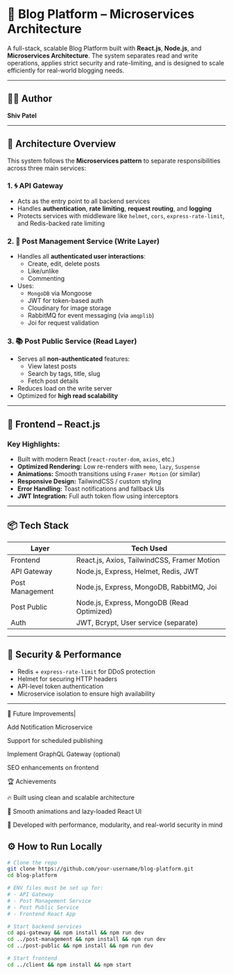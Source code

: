# 📰 Blog Platform – Microservices Architecture

A full-stack, scalable Blog Platform built with **React.js**, **Node.js**, and **Microservices Architecture**. The system separates read and write operations, applies strict security and rate-limiting, and is designed to scale efficiently for real-world blogging needs.

---

## 👨‍💻 Author

**Shiv Patel**

---

## 🧱 Architecture Overview

This system follows the **Microservices pattern** to separate responsibilities across three main services:

### 1. 🌀 API Gateway
- Acts as the entry point to all backend services
- Handles **authentication**, **rate limiting**, **request routing**, and **logging**
- Protects services with middleware like `helmet`, `cors`, `express-rate-limit`, and Redis-backed rate limiting

### 2. 📝 Post Management Service (Write Layer)
- Handles all **authenticated user interactions**:
  - Create, edit, delete posts
  - Like/unlike
  - Commenting
- Uses:
  - `MongoDB` via Mongoose
  - JWT for token-based auth
  - Cloudinary for image storage
  - RabbitMQ for event messaging (via `amqplib`)
  - Joi for request validation

### 3. 📚 Post Public Service (Read Layer)
- Serves all **non-authenticated** features:
  - View latest posts
  - Search by tags, title, slug
  - Fetch post details
- Reduces load on the write server
- Optimized for **high read scalability**

---

## 🎨 Frontend – React.js

### Key Highlights:
- Built with modern React (`react-router-dom`, `axios`, etc.)
- **Optimized Rendering:** Low re-renders with `memo`, `lazy`, `Suspense`
- **Animations:** Smooth transitions using `Framer Motion` (or similar)
- **Responsive Design:** TailwindCSS / custom styling
- **Error Handling:** Toast notifications and fallback UIs
- **JWT Integration:** Full auth token flow using interceptors

---

## 📦 Tech Stack

| Layer     | Tech Used                                   |
|-----------|---------------------------------------------|
| Frontend  | React.js, Axios, TailwindCSS, Framer Motion |
| API Gateway | Node.js, Express, Helmet, Redis, JWT         |
| Post Management | Node.js, Express, MongoDB, RabbitMQ, Joi  |
| Post Public | Node.js, Express, MongoDB (Read Optimized)   |
| Auth | JWT, Bcrypt, User service (separate)            |

---

## 🔐 Security & Performance
- Redis + `express-rate-limit` for DDoS protection
- Helmet for securing HTTP headers
- API-level token authentication
- Microservice isolation to ensure high availability

---

🧪 Future Improvements|

Add Notification Microservice

Support for scheduled publishing

Implement GraphQL Gateway (optional)

SEO enhancements on frontend

🏆 Achievements

🔥 Built using clean and scalable architecture

🚀 Smooth animations and lazy-loaded React UI

🧠 Developed with performance, modularity, and real-world security in mind

## ⚙️ How to Run Locally

```bash
# Clone the repo
git clone https://github.com/your-username/blog-platform.git
cd blog-platform

# ENV files must be set up for:
# - API Gateway
# - Post Management Service
# - Post Public Service
# - Frontend React App

# Start backend services
cd api-gateway && npm install && npm run dev
cd ../post-management && npm install && npm run dev
cd ../post-public && npm install && npm run dev

# Start frontend
cd ../client && npm install && npm start 



